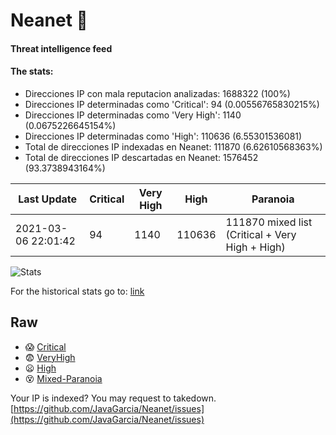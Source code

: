 # Neanet :hocho:
#### Threat intelligence feed
#### The stats:

- Direcciones IP con mala reputacion analizadas: 1688322 (100%)
- Direcciones IP determinadas como 'Critical':  94 (0.00556765830215%)
- Direcciones IP determinadas como 'Very High':  1140 (0.0675226645154%)
- Direcciones IP determinadas como 'High':  110636 (6.55301536081)
- Total de direcciones IP indexadas en Neanet:  111870 (6.62610568363%)
- Total de direcciones IP descartadas en Neanet:  1576452 (93.3738943164%)

| Last Update | Critical | Very High | High | Paranoia |
| --- | --- | --- | --- | --- |
| 2021-03-06 22:01:42 | 94 | 1140 | 110636 | 111870 mixed list (Critical + Very High + High)|

![Stats](https://docs.google.com/spreadsheets/d/e/2PACX-1vSnaNMIXVabIpDJjufMlzH7poXnshF3mgd8Is1g9ytUEzVsP5my4Trn8f-xkoLLQ38xpL3HtmUexLo6/pubchart?oid=501124687&format=image)

For the historical stats go to: [link](/stats.csv)
## Raw
- :scream: [Critical](https://raw.githubusercontent.com/JavaGarcia/Neanet/master/blacklists/neanet_critical.txt)
- :fearful: [VeryHigh](https://raw.githubusercontent.com/JavaGarcia/Neanet/master/blacklists/neanet_veryHigh.txtt)
- :frowning: [High](https://raw.githubusercontent.com/JavaGarcia/Neanet/master/blacklists/neanet_high.txt)
- :dizzy_face: [Mixed-Paranoia](https://raw.githubusercontent.com/JavaGarcia/Neanet/master/blacklists/neanet_all.txt)


Your IP is indexed? You may request to takedown. [https://github.com/JavaGarcia/Neanet/issues](https://github.com/JavaGarcia/Neanet/issues)




































































































































































































































































































































































































































































































































































































































































































































































































































































































































































































































































































































































































































































































































































































































































































































































































































































































































































































































































































































































































































































































































































































































































































































































































































































































































































































































































































































































































































































































































































































































































































































































































































































































































































































































































































































































































































































































































































































































































































































































































































































































































































































































































































































































































































































































































































































































































































































































































































































